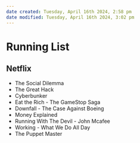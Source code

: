 ```yaml
---
date created: Tuesday, April 16th 2024, 2:58 pm
date modified: Tuesday, April 16th 2024, 3:02 pm
---
```


# Running List
## Netflix
- The Social Dilemma
- The Great Hack
- Cyberbunker
- Eat the Rich - The GameStop Saga
- Downfall - The Case Against Boeing
- Money Explained
- Running With The Devil - John Mcafee
- Working - What We Do All Day
- The Puppet Master
## 